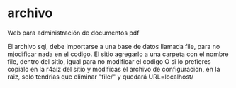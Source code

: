 # archivo
Web para administración de documentos pdf

El archivo sql, debe importarse a una base de datos llamada file, para no mjodificar nada en el codigo.
El sitio agregarlo a una carpeta con el nombre file, dentro del sitio, igual para no modificar el codigo
O si lo prefieres copialo en la r4aiz del sitio y modificas el archivo de configuracion, en la raiz, solo tendrias que eliminar "file/" y quedará URL=localhost/
